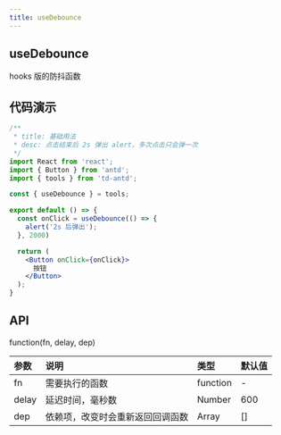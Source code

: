 ```yaml
---
title: useDebounce
---
```


## useDebounce

hooks 版的防抖函数

## 代码演示

```jsx
/**
 * title: 基础用法
 * desc: 点击结束后 2s 弹出 alert，多次点击只会弹一次
 */
import React from 'react';
import { Button } from 'antd';
import { tools } from 'td-antd';

const { useDebounce } = tools;

export default () => {
  const onClick = useDebounce(() => {
    alert('2s 后弹出');
  }, 2000)

  return (
    <Button onClick={onClick}>
      按钮
    </Button>
  );
}
```

## API

function(fn, delay, dep)

|参数|说明|类型|默认值|
|:--|:--|:--|:--|
|fn|需要执行的函数|function|-|
|delay|延迟时间，毫秒数|Number|600|
|dep|依赖项，改变时会重新返回回调函数|Array|[]|
